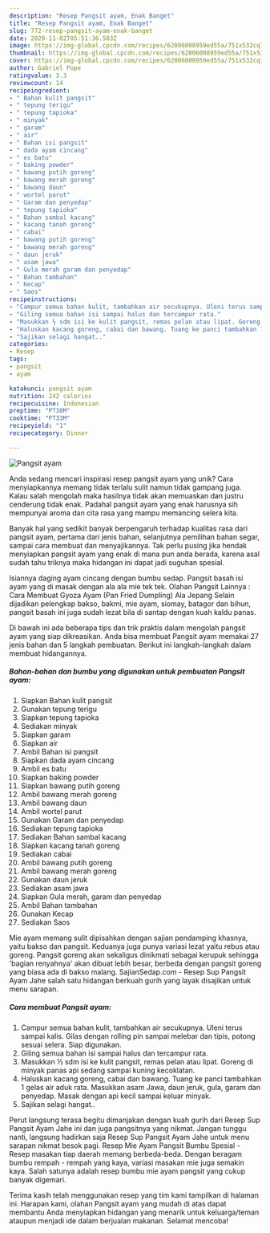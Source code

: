 ```yaml
---
description: "Resep Pangsit ayam, Enak Banget"
title: "Resep Pangsit ayam, Enak Banget"
slug: 772-resep-pangsit-ayam-enak-banget
date: 2020-11-02T05:51:36.583Z
image: https://img-global.cpcdn.com/recipes/62006008959ed55a/751x532cq70/pangsit-ayam-foto-resep-utama.jpg
thumbnail: https://img-global.cpcdn.com/recipes/62006008959ed55a/751x532cq70/pangsit-ayam-foto-resep-utama.jpg
cover: https://img-global.cpcdn.com/recipes/62006008959ed55a/751x532cq70/pangsit-ayam-foto-resep-utama.jpg
author: Gabriel Pope
ratingvalue: 3.3
reviewcount: 14
recipeingredient:
- " Bahan kulit pangsit"
- " tepung terigu"
- " tepung tapioka"
- " minyak"
- " garam"
- " air"
- " Bahan isi pangsit"
- " dada ayam cincang"
- " es batu"
- " baking powder"
- " bawang putih goreng"
- " bawang merah goreng"
- " bawang daun"
- " wortel parut"
- " Garam dan penyedap"
- " tepung tapioka"
- " Bahan sambal kacang"
- " kacang tanah goreng"
- " cabai"
- " bawang putih goreng"
- " bawang merah goreng"
- " daun jeruk"
- " asam jawa"
- " Gula merah garam dan penyedap"
- " Bahan tambahan"
- " Kecap"
- " Saos"
recipeinstructions:
- "Campur semua bahan kulit, tambahkan air secukupnya. Uleni terus sampai kalis. Gilas dengan rolling pin sampai melebar dan tipis, potong sesuai selera. Siap digunakan."
- "Giling semua bahan isi sampai halus dan tercampur rata."
- "Masukkan ½ sdm isi ke kulit pangsit, remas pelan atau lipat. Goreng di minyak panas api sedang sampai kuning kecoklatan."
- "Haluskan kacang goreng, cabai dan bawang. Tuang ke panci tambahkan 1 gelas air aduk rata. Masukkan asam Jawa, daun jeruk, gula, garam dan penyedap. Masak dengan api kecil sampai keluar minyak."
- "Sajikan selagi hangat.."
categories:
- Resep
tags:
- pangsit
- ayam

katakunci: pangsit ayam 
nutrition: 242 calories
recipecuisine: Indonesian
preptime: "PT30M"
cooktime: "PT33M"
recipeyield: "1"
recipecategory: Dinner

---
```



![Pangsit ayam](https://img-global.cpcdn.com/recipes/62006008959ed55a/751x532cq70/pangsit-ayam-foto-resep-utama.jpg)

Anda sedang mencari inspirasi resep pangsit ayam yang unik? Cara menyiapkannya memang tidak terlalu sulit namun tidak gampang juga. Kalau salah mengolah maka hasilnya tidak akan memuaskan dan justru cenderung tidak enak. Padahal pangsit ayam yang enak harusnya sih mempunyai aroma dan cita rasa yang mampu memancing selera kita.

Banyak hal yang sedikit banyak berpengaruh terhadap kualitas rasa dari pangsit ayam, pertama dari jenis bahan, selanjutnya pemilihan bahan segar, sampai cara membuat dan menyajikannya. Tak perlu pusing jika hendak menyiapkan pangsit ayam yang enak di mana pun anda berada, karena asal sudah tahu triknya maka hidangan ini dapat jadi suguhan spesial.

Isiannya daging ayam cincang dengan bumbu sedap. Pangsit basah isi ayam yang di masak dengan ala ala mie tek tek. Olahan Pangsit Lainnya : Cara Membuat Gyoza Ayam (Pan Fried Dumpling) Ala Jepang Selain dijadikan pelengkap bakso, bakmi, mie ayam, siomay, batagor dan bihun, pangsit basah ini juga sudah lezat bila di santap dengan kuah kaldu panas.


Di bawah ini ada beberapa tips dan trik praktis dalam mengolah pangsit ayam yang siap dikreasikan. Anda bisa membuat Pangsit ayam memakai 27 jenis bahan dan 5 langkah pembuatan. Berikut ini langkah-langkah dalam membuat hidangannya.

<!--inarticleads1-->

##### Bahan-bahan dan bumbu yang digunakan untuk pembuatan Pangsit ayam:

1. Siapkan  Bahan kulit pangsit
1. Gunakan  tepung terigu
1. Siapkan  tepung tapioka
1. Sediakan  minyak
1. Siapkan  garam
1. Siapkan  air
1. Ambil  Bahan isi pangsit
1. Siapkan  dada ayam cincang
1. Ambil  es batu
1. Siapkan  baking powder
1. Siapkan  bawang putih goreng
1. Ambil  bawang merah goreng
1. Ambil  bawang daun
1. Ambil  wortel parut
1. Gunakan  Garam dan penyedap
1. Sediakan  tepung tapioka
1. Sediakan  Bahan sambal kacang
1. Siapkan  kacang tanah goreng
1. Sediakan  cabai
1. Ambil  bawang putih goreng
1. Ambil  bawang merah goreng
1. Gunakan  daun jeruk
1. Sediakan  asam jawa
1. Siapkan  Gula merah, garam dan penyedap
1. Ambil  Bahan tambahan
1. Gunakan  Kecap
1. Sediakan  Saos


Mie ayam memang sulit dipisahkan dengan sajian pendamping khasnya, yaitu bakso dan pangsit. Keduanya juga punya variasi lezat yaitu rebus atau goreng. Pangsit goreng akan sekaligus dinikmati sebagai kerupuk sehingga &#39;bagian renyahnya&#39; akan dibuat lebih besar, berbeda dengan pangsit goreng yang biasa ada di bakso malang. SajianSedap.com - Resep Sup Pangsit Ayam Jahe salah satu hidangan berkuah gurih yang layak disajikan untuk menu sarapan. 

<!--inarticleads2-->

##### Cara membuat Pangsit ayam:

1. Campur semua bahan kulit, tambahkan air secukupnya. Uleni terus sampai kalis. Gilas dengan rolling pin sampai melebar dan tipis, potong sesuai selera. Siap digunakan.
1. Giling semua bahan isi sampai halus dan tercampur rata.
1. Masukkan ½ sdm isi ke kulit pangsit, remas pelan atau lipat. Goreng di minyak panas api sedang sampai kuning kecoklatan.
1. Haluskan kacang goreng, cabai dan bawang. Tuang ke panci tambahkan 1 gelas air aduk rata. Masukkan asam Jawa, daun jeruk, gula, garam dan penyedap. Masak dengan api kecil sampai keluar minyak.
1. Sajikan selagi hangat..


Perut langsung terasa begitu dimanjakan dengan kuah gurih dari Resep Sup Pangsit Ayam Jahe ini dan juga pangsitnya yang nikmat. Jangan tunggu nanti, langsung hadirkan saja Resep Sup Pangsit Ayam Jahe untuk menu sarapan nikmat besok pagi. Resep Mie Ayam Pangsit Bumbu Spesial - Resep masakan tiap daerah memang berbeda-beda. Dengan beragam bumbu rempah - rempah yang kaya, variasi masakan mie juga semakin kaya. Salah satunya adalah resep bumbu mie ayam pangsit yang cukup banyak digemari. 

Terima kasih telah menggunakan resep yang tim kami tampilkan di halaman ini. Harapan kami, olahan Pangsit ayam yang mudah di atas dapat membantu Anda menyiapkan hidangan yang menarik untuk keluarga/teman ataupun menjadi ide dalam berjualan makanan. Selamat mencoba!
